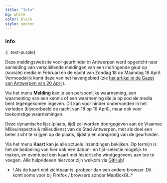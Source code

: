```yaml
---
title: "Info"
bg: white
color: black
style: center
---
```


### Info
{: .text-purple}

Deze meldingswebsite voor geurhinder in Antwerpen werd opgericht naar aanleiding van verschillende meldingen van een indringende geur op (sociale) media in Februari en de nacht van Zondag 18 op Maandag 19 April. Vermoedelijk komt deze van het havengebied (zie [het artikel in de Gazet van Antwerpen van 20 April](https://www.gva.be/cnt/dmf20210419_97445572)). 

Via het menu **Melding** kan je een persoonlijke waarneming, een waarneming van een kennis of een waarneming die je op sociale media bent tegengekomen ingeven. Dit kan voor hinder ondervonden in het verleden (bijvoorbeeld de nacht van 18 op 19 April), maar ook voor toekomstige waarnemingen.

Deze dynamische lijst (plaats, tijd) zal worden doorgegeven aan de Vlaamse Milieuinspectie & milieudienst van de Stad Antwerpen, met als doel een beter zicht te krijgen op de plaats, tijdstip en oorsprong van de geurhinder.

Via het menu **Kaart** kan je alle actuele inzendingen bekijken. Op termijn is het de bedoeling van hier ook een datum- en tijd-selectie mogelijk te maken, en eventueel een kaart met historische windgegevens aan toe te voegen. Alle hulp/ideeën hiervoor zijn welkom via [GitHub](https://github.com/geurhinder-antwerpen/geurhinder-antwerpen.github.io/)! 

* ! Als de kaart niet zichtbaar is, probeer dan een andere browser. Dit komt soms voor bij Firefox / browsers zonder MapBoxGL.*
